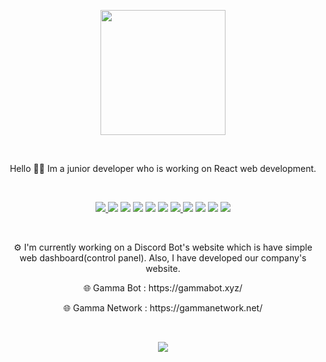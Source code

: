 <p align="center">
  <img src="https://cdn.gammanetwork.net/attachments/images/ulas1.png" style="width:200px; height:200px;">
</p>

<br>

<p align="center">
  Hello 👋🏼 Im a junior developer who is working on React web development.
</p>

<br>

<p align="center">

  <a href="https://github.com/ulasragnvindr">
    <img src="https://ziadoua.github.io/m3-Markdown-Badges/badges/Github/github2.svg">
  </a>
  <img src="https://ziadoua.github.io/m3-Markdown-Badges/badges/HTML/html2.svg">
  <img src="https://ziadoua.github.io/m3-Markdown-Badges/badges/Javascript/javascript2.svg">
  <img src="https://ziadoua.github.io/m3-Markdown-Badges/badges/NextJS/nextjs1.svg">
  <img src="https://ziadoua.github.io/m3-Markdown-Badges/badges/NodeJS/nodejs2.svg">
  <img src="https://ziadoua.github.io/m3-Markdown-Badges/badges/Photoshop/photoshop2.svg">
  <a href="https://open.spotify.com/user/ulas1candir?si=8c1cb1d7690c44a1">
    <img src="https://ziadoua.github.io/m3-Markdown-Badges/badges/Spotify/spotify2.svg">
  </a>
  <img src="https://ziadoua.github.io/m3-Markdown-Badges/badges/VisualStudioCode/visualstudiocode2.svg">
  <img src="https://ziadoua.github.io/m3-Markdown-Badges/badges/MySQL/mysql1.svg">
  <img src="https://ziadoua.github.io/m3-Markdown-Badges/badges/React/react1.svg">
  <img src="https://ziadoua.github.io/m3-Markdown-Badges/badges/Sass/sass1.svg">
  
</p>

<br>

<p align="center">
⚙️ I'm currently working on a Discord Bot's website which is have simple web dashboard(control panel). Also, I have developed our company's website.
</p>

<p align="center">
🌐 Gamma Bot : https://gammabot.xyz/
</p>
<p align="center">
🌐 Gamma Network : https://gammanetwork.net/
</p>

<br>

<p align="center">

  <a href="https://www.buymeacoffee.com/ulasragnvindr">
    <img src="https://ziadoua.github.io/m3-Markdown-Badges/badges/BuyMeACoffee/buymeacoffee1.svg">
  </a>

</p>

